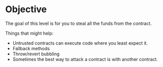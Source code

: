 # Objective

The goal of this level is for you to steal all the funds from the contract.

Things that might help:

-   Untrusted contracts can execute code where you least expect it.
-   Fallback methods
-   Throw/revert bubbling
-   Sometimes the best way to attack a contract is with another contract.
